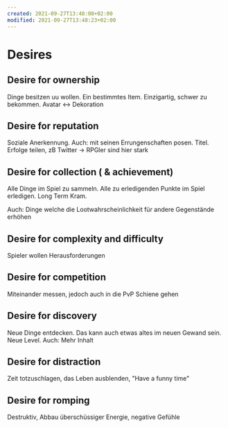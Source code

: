 ```yaml
---
created: 2021-09-27T13:48:08+02:00
modified: 2021-09-27T13:48:23+02:00
---
```


# Desires

## Desire for ownership

Dinge besitzen uu wollen. Ein bestimmtes Item. Einzigartig, schwer zu bekommen. Avatar <-> Dekoration

## Desire for reputation

Soziale Anerkennung. Auch: mit seinen Errungenschaften posen. Titel. Erfolge teilen, zB Twitter -> RPGler sind hier stark

## Desire for collection ( & achievement)

Alle Dinge im Spiel zu sammeln. Alle zu erledigenden Punkte im Spiel erledigen. Long Term Kram.

Auch: Dinge welche die Lootwahrscheinlichkeit für andere Gegenstände erhöhen

## Desire for complexity and difficulty

Spieler wollen Herausforderungen

## Desire for competition

Miteinander messen, jedoch auch in die PvP Schiene gehen

## Desire for discovery

Neue Dinge entdecken. Das kann auch etwas altes im neuen Gewand sein. Neue Level. Auch: Mehr Inhalt

## Desire for distraction

Zeit totzuschlagen, das Leben ausblenden, "Have a funny time"

## Desire for romping

Destruktiv, Abbau überschüssiger Energie, negative Gefühle
